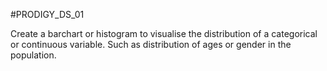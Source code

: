 #PRODIGY_DS_01

Create a barchart or histogram to visualise the distribution of a categorical or continuous variable.
Such as distribution of ages or gender in the population.
